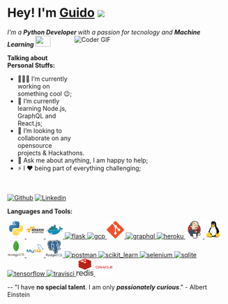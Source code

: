 # Hey! I'm [Guido](https://www.linkedin.com/in/guido-xhindoli-b04032135/) <a><img src="https://media.giphy.com/media/hvRJCLFzcasrR4ia7z/giphy.gif" width="25px"></a>

<p>
  <em>
    I'm a <b>Python Developer </b> with a passion for tecnology and <b> Machine Learning </b> <img src="https://raw.githubusercontent.com/TheDudeThatCode/TheDudeThatCode/master/Assets/Developer.gif" width=35 height=25>
  </em>
<img align="right" alt="Coder GIF" height=250 width=350 src="https://magiccopy.xyz/assets/images/hadder.gif" />
 </p>


**Talking about Personal Stuffs:**

- 👨🏽‍💻 I’m currently working on something cool :wink:;
- 🌱 I’m currently learning Node.js, GraphQL and React.js; 
- 👯 I’m looking to collaborate on any opensource projects & Hackathons.
- 💬 Ask me about anything, I am happy to help;
- ⚡ I :heart: being part of everything challenging; 
<br>

[![Github](https://img.shields.io/badge/-Github-000?logo=Github&logoColor=white&style=for-the-badge)](https://github.com/guido-lab)
[![Linkedin](https://img.shields.io/badge/-LinkedIn-blue?style=for-the-badge&logo=Linkedin&logoColor=white)](https://www.linkedin.com/in/guido-xhindoli-b04032135/)


**Languages and Tools:**  

<p align="left"> 
<a href="https://www.python.org" target="_blank"> <img src="assets\python.svg" alt="python" width="40" height="40"/> </a> 
<a href="https://aws.amazon.com" target="_blank"> <img src="assets\aws.svg" alt="aws" width="40" height="40"/> </a>
<a href="https://www.docker.com/" target="_blank"> <img src="assets\docker.svg" alt="docker" width="40" height="40"/> </a> 
<a href="https://flask.palletsprojects.com/" target="_blank"> <img src="https://www.vectorlogo.zone/logos/pocoo_flask/pocoo_flask-icon.svg" alt="flask" width="40" height="40"/> </a> 
<a href="https://cloud.google.com" target="_blank"> <img src="https://www.vectorlogo.zone/logos/google_cloud/google_cloud-icon.svg" alt="gcp" width="40" height="40"/> </a> 
<a href="https://git-scm.com/" target="_blank"> <img src="assets\git.svg" alt="git" width="40" height="40"/> </a> 
<a href="https://graphql.org" target="_blank"> <img src="https://www.vectorlogo.zone/logos/graphql/graphql-icon.svg" alt="graphql" width="40" height="40"/> </a> 
<a href="https://heroku.com" target="_blank"> <img src="https://www.vectorlogo.zone/logos/heroku/heroku-icon.svg" alt="heroku" width="40" height="40"/> </a> 
<a href="https://www.jenkins.io" target="_blank"> <img src="assets\jenkins.svg" alt="jenkins" width="40" height="40"/> </a> 
<a href="https://www.linux.org/" target="_blank"> <img src="assets\linux-original.svg" alt="linux" width="40" height="40"/> </a> 
<a href="https://www.mongodb.com/" target="_blank"> <img src="assets\mongodb-original-wordmark.svg" alt="mongodb" width="40" height="40"/> </a> 
<a href="https://www.mysql.com/" target="_blank"> <img src="assets\mysql-original-wordmark.svg" alt="mysql" width="40" height="40"/> </a> 
<a href="https://www.postgresql.org" target="_blank"> <img src="assets\postgresql-original-wordmark.svg" alt="postgresql" width="40" height="40"/> </a> 
<a href="https://postman.com" target="_blank"> <img src="https://www.vectorlogo.zone/logos/getpostman/getpostman-icon.svg" alt="postman" width="40" height="40"/> </a> 
<a href="https://scikit-learn.org/" target="_blank"> <img src="https://upload.wikimedia.org/wikipedia/commons/0/05/Scikit_learn_logo_small.svg" alt="scikit_learn" width="40" height="40"/> </a> 
<a href="https://www.selenium.dev" target="_blank"> <img src="https://raw.githubusercontent.com/detain/svg-logos/780f25886640cef088af994181646db2f6b1a3f8/svg/selenium-logo.svg" alt="selenium" width="40" height="40"/> </a> 
<a href="https://www.sqlite.org/" target="_blank"> <img src="https://www.vectorlogo.zone/logos/sqlite/sqlite-icon.svg" alt="sqlite" width="40" height="40"/> </a> 
<a href="https://www.tensorflow.org" target="_blank"> <img src="https://www.vectorlogo.zone/logos/tensorflow/tensorflow-icon.svg" alt="tensorflow" width="40" height="40"/> </a> 
<a href="https://travis-ci.org" target="_blank"> <img src="https://www.vectorlogo.zone/logos/travis-ci/travis-ci-icon.svg" alt="travisci" width="40" height="40"/> </a> 
<a href="https://redis.io/" target="_blank"> <img src="assets\redis-original-wordmark.svg" alt="Redis" width="40" height="40"/> </a> 
<a href="https://www.oracle.com/database/" target="_blank"> <img src="assets\oracle-original.svg" alt="Oracle" width="40" height="40"/> </a> 
</p>

-- "I have **no special talent**. I am only _**passionately curious**_." - Albert Einstein
